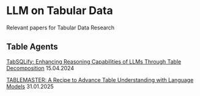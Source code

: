 # LLM on Tabular Data
Relevant papers for Tabular Data Research

## Table Agents

[TabSQLify: Enhancing Reasoning Capabilities of LLMs Through Table Decomposition](https://arxiv.org/abs/2404.10150) 15.04.2024

[TABLEMASTER: A Recipe to Advance Table Understanding with Language Models](https://arxiv.org/abs/2501.19378) 31.01.2025
